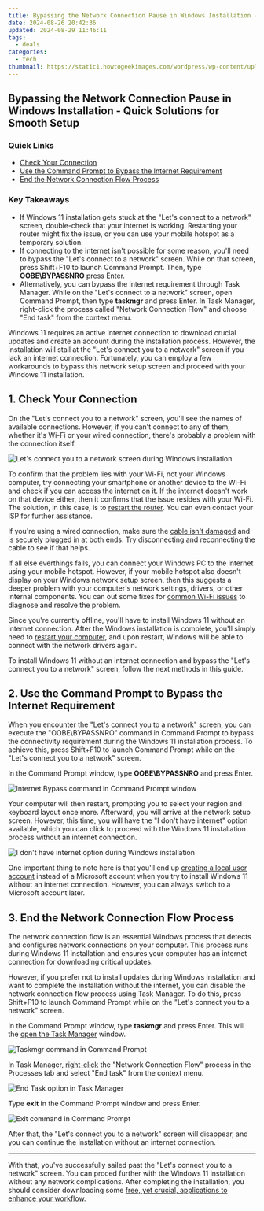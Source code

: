 ```yaml
---
title: Bypassing the Network Connection Pause in Windows Installation - Quick Solutions for Smooth Setup
date: 2024-08-26 20:42:36
updated: 2024-08-29 11:46:11
tags:
  - deals
categories:
  - tech
thumbnail: https://static1.howtogeekimages.com/wordpress/wp-content/uploads/2017/02/52679424740_0fce47316a_o.jpg
---
```


## Bypassing the Network Connection Pause in Windows Installation - Quick Solutions for Smooth Setup

### Quick Links

* [Check Your Connection](https://games-able.techidaily.com/compatible-console-excellence-best-mac-emulators-unveiled/)
* [Use the Command Prompt to Bypass the Internet Requirement](https://vp-tips.techidaily.com/updated-2024-approved-ranking-relaxing-front-row-activities-that-arent-sports/)
* [End the Network Connection Flow Process](https://win11.techidaily.com/tackling-blank-screen-issues-after-attempting-to-connect/)

### Key Takeaways

* If Windows 11 installation gets stuck at the "Let's connect to a network" screen, double-check that your internet is working. Restarting your router might fix the issue, or you can use your mobile hotspot as a temporary solution.
* If connecting to the internet isn't possible for some reason, you'll need to bypass the "Let's connect to a network" screen. While on that screen, press Shift+F10 to launch Command Prompt. Then, type **OOBE\\BYPASSNRO** press Enter.
* Alternatively, you can bypass the internet requirement through Task Manager. While on the "Let's connect to a network" screen, open Command Prompt, then type **taskmgr** and press Enter. In Task Manager, right-click the process called "Network Connection Flow" and choose "End task" from the context menu.

 Windows 11 requires an active internet connection to download crucial updates and create an account during the installation process. However, the installation will stall at the "Let's connect you to a network" screen if you lack an internet connection. Fortunately, you can employ a few workarounds to bypass this network setup screen and proceed with your Windows 11 installation.

##  1\. Check Your Connection

 On the "Let's connect you to a network" screen, you'll see the names of available connections. However, if you can't connect to any of them, whether it's Wi-Fi or your wired connection, there's probably a problem with the connection itself.

![Let's connect you to a network screen during Windows installation](https://static1.howtogeekimages.com/wordpress/wp-content/uploads/2023/12/let-s-connect-you-to-a-network.jpg) 

 To confirm that the problem lies with your Wi-Fi, not your Windows computer, try connecting your smartphone or another device to the Wi-Fi and check if you can access the internet on it. If the internet doesn't work on that device either, then it confirms that the issue resides with your Wi-Fi. The solution, in this case, is to [restart the router](https://extra-information.techidaily.com/updated-chuckle-centric-ringtone-websites-guide/). You can even contact your ISP for further assistance.

 If you're using a wired connection, make sure the [cable isn't damaged](https://extra-lessons.techidaily.com/in-2024-craftsmanship-at-fingertips-discovering-apples-8-excellent-drawing-apps/) and is securely plugged in at both ends. Try disconnecting and reconnecting the cable to see if that helps.

 If all else everthings fails, you can connect your Windows PC to the internet using your mobile hotspot. However, if your mobile hotspot also doesn't display on your Windows network setup screen, then this suggests a deeper problem with your computer's network settings, drivers, or other internal components. You can out some fixes for [common Wi-Fi issues](https://some-knowledge.techidaily.com/2024-approved-flawless-pixel-processor-windowsmac/) to diagnose and resolve the problem.

 Since you're currently offline, you'll have to install Windows 11 without an internet connection. After the Windows installation is complete, you'll simply need to [restart your computer](https://instagram-clips.techidaily.com/2024-approved-15-must-use-hashtags-for-popularity-on-instagram-feed/), and upon restart, Windows will be able to connect with the network drivers again.

 To install Windows 11 without an internet connection and bypass the "Let's connect you to a network" screen, follow the next methods in this guide.

##  2\. Use the Command Prompt to Bypass the Internet Requirement

 When you encounter the "Let's connect you to a network" screen, you can execute the "OOBE\\BYPASSNRO" command in Command Prompt to bypass the connectivity requirement during the Windows 11 installation process. To achieve this, press Shift+F10 to launch Command Prompt while on the "Let's connect you to a network" screen.

 In the Command Prompt window, type **OOBE\\BYPASSNRO** and press Enter.

![Internet Bypass command in Command Prompt window](https://static1.howtogeekimages.com/wordpress/wp-content/uploads/2023/12/internet-bypass-command.jpg) 

 Your computer will then restart, prompting you to select your region and keyboard layout once more. Afterward, you will arrive at the network setup screen. However, this time, you will have the "I don't have internet" option available, which you can click to proceed with the Windows 11 installation process without an internet connection.

![I don't have internet option during Windows installation](https://static1.howtogeekimages.com/wordpress/wp-content/uploads/2023/12/i-don-t-have-internet-option.jpg) 

 One important thing to note here is that you'll end up [creating a local user account](https://tech-recovery.techidaily.com/protect-your-system-with-these-15-free-instant-boot-antivirus-tools/) instead of a Microsoft account when you try to install Windows 11 without an internet connection. However, you can always switch to a Microsoft account later.

##  3\. End the Network Connection Flow Process

 The network connection flow is an essential Windows process that detects and configures network connections on your computer. This process runs during Windows 11 installation and ensures your computer has an internet connection for downloading critical updates.

 However, if you prefer not to install updates during Windows installation and want to complete the installation without the internet, you can disable the network connection flow process using Task Manager. To do this, press Shift+F10 to launch Command Prompt while on the "Let's connect you to a network" screen.

 In the Command Prompt window, type **taskmgr** and press Enter. This will the [open the Task Manager](https://vp-tips.techidaily.com/updated-in-2024-perfect-palette-playbook-mastering-the-art-of-grading/) window.

![Taskmgr command in Command Prompt](https://static1.howtogeekimages.com/wordpress/wp-content/uploads/2023/12/taskmgr-command.jpg) 

 In Task Manager, [right-click](https://desktop-recording.techidaily.com/updated-the-art-of-recording-fun-6-techniques-to-document-minecraft-for-2024/) the "Network Connection Flow" process in the Processes tab and select "End task" from the context menu.

![End Task option in Task Manager](https://static1.howtogeekimages.com/wordpress/wp-content/uploads/2023/12/end-task-option.jpg) 

 Type **exit** in the Command Prompt window and press Enter.

![Exit command in Command Prompt](https://static1.howtogeekimages.com/wordpress/wp-content/uploads/2023/12/exit-command.jpg) 

 After that, the "Let's connect you to a network" screen will disappear, and you can continue the installation without an internet connection.

---

 With that, you've successfully sailed past the "Let's connect you to a network" screen. You can proced further with the Windows 11 installation without any network complications. After completing the installation, you should consider downloading some [free, yet crucial, applications to enhance your workflow](https://facebook-video-footage.techidaily.com/unlocking-youtube-potential-editing-after-the-upload-process-for-2024/).

<ins class="adsbygoogle"
     style="display:block"
     data-ad-format="autorelaxed"
     data-ad-client="ca-pub-7571918770474297"
     data-ad-slot="1223367746"></ins>



<ins class="adsbygoogle"
     style="display:block"
     data-ad-client="ca-pub-7571918770474297"
     data-ad-slot="8358498916"
     data-ad-format="auto"
     data-full-width-responsive="true"></ins>
